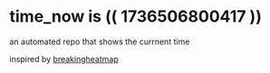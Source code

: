 # time_now is (( 1736506800417 ))

an automated repo that shows the currnent time

inspired by [breakingheatmap](https://github.com/breakingheatmap/breakingheatmap)